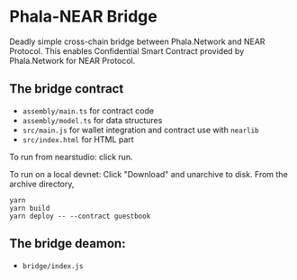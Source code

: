 # Phala-NEAR Bridge

Deadly simple cross-chain bridge between Phala.Network and NEAR Protocol. This enables Confidential
Smart Contract provided by Phala.Network for NEAR Protocol.

## The bridge contract

- `assembly/main.ts` for contract code
- `assembly/model.ts` for data structures
- `src/main.js` for wallet integration and contract use with `nearlib`
- `src/index.html` for HTML part


To run from nearstudio: click run. 

To run on a local devnet:
Click "Download" and unarchive to disk. From the archive directory,
```
yarn
yarn build
yarn deploy -- --contract guestbook
```

## The bridge deamon:

- `bridge/index.js`
